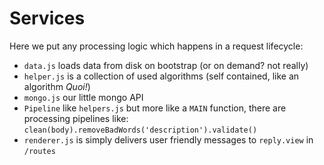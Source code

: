 # Services

Here we put any processing logic which happens in a request lifecycle:

- `data.js` loads data from disk on bootstrap (or on demand? not really)
- `helper.js` is a collection of used algorithms (self contained, like an algorithm *Quoi!*)
- `mongo.js` our little mongo API
- `Pipeline` like `helpers.js` but more like a `MAIN` function, there are processing pipelines like: `clean(body).removeBadWords('description').validate()`
- `renderer.js` is simply delivers user friendly messages to `reply.view` in `/routes`